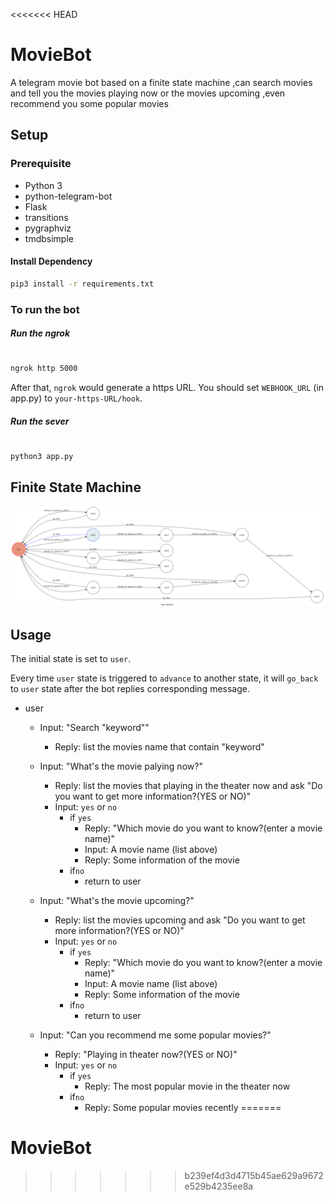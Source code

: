 <<<<<<< HEAD
# MovieBot

A telegram movie bot based on a finite state machine ,can search movies and tell you the movies playing now or the movies upcoming ,even recommend you some popular movies

## Setup

### Prerequisite
* Python 3
* python-telegram-bot
* Flask
* transitions
* pygraphviz
* tmdbsimple

#### Install Dependency
```sh
pip3 install -r requirements.txt
```
### To run the bot
##### Run the ngrok
#
```sh
ngrok http 5000
```
After that, `ngrok` would generate a https URL.
You should set `WEBHOOK_URL` (in app.py) to `your-https-URL/hook`.
##### Run the sever
#
```sh
python3 app.py
```

## Finite State Machine
![fsm](./img/show-fsm.png)

## Usage
The initial state is set to `user`.

Every time `user` state is triggered to `advance` to another state, it will `go_back` to `user` state after the bot replies corresponding message.

* user
    * Input: "Search "keyword""
        * Reply: list the movies name that contain "keyword"

    * Input: "What's the movie palying now?"
        * Reply: list the movies that playing in the theater now and ask "Do you want to get more information?(YES or NO)"
        * Input: `yes` or `no`
            * if  `yes`  
                * Reply: "Which movie do you want to know?(enter a movie name)"
                * Input: A movie name (list above)
                * Reply: Some information of the movie
            * if`no`
                * return to user
    * Input: "What's the movie upcoming?"
        * Reply: list the movies upcoming and ask "Do you want to get more information?(YES or NO)"
        * Input: `yes` or `no`
            * if  `yes`  
                * Reply: "Which movie do you want to know?(enter a movie name)"
                * Input: A movie name (list above)
                * Reply: Some information of the movie
            * if`no`
                * return to user

    * Input: "Can you recommend me some popular movies?"
        * Reply: "Playing in theater now?(YES or NO)"
        * Input: `yes` or `no`
            * if  `yes`  
                * Reply: The most popular movie in the theater now
            * if`no`
                * Reply: Some popular movies recently
=======
# MovieBot
>>>>>>> b239ef4d3d4715b45ae629a9672e529b4235ee8a
